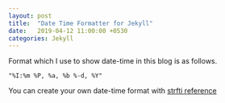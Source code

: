 ```yaml
---
layout: post
title:  "Date Time Formatter for Jekyll"
date:   2019-04-12 11:00:00 +0530
categories: Jekyll
---
```


Format which I use to show date-time in this blog is as follows.

```
"%I:%m %P, %a, %b %-d, %Y"
```

You can create your own date-time format with [strfti reference](http://www.strfti.me/)